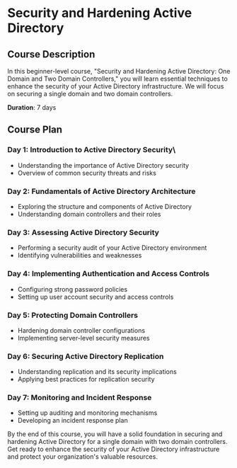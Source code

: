 # Security and Hardening Active Directory

## Course Description

In this beginner-level course, "Security and Hardening Active Directory: One Domain and Two Domain Controllers," you will learn essential techniques to enhance the security of your Active Directory infrastructure. We will focus on securing a single domain and two domain controllers.

**Duration**: 7 days

## Course Plan

### Day 1: Introduction to Active Directory Security\

- Understanding the importance of Active Directory security
- Overview of common security threats and risks

### Day 2: Fundamentals of Active Directory Architecture

- Exploring the structure and components of Active Directory
- Understanding domain controllers and their roles

### Day 3: Assessing Active Directory Security

- Performing a security audit of your Active Directory environment
- Identifying vulnerabilities and weaknesses

### Day 4: Implementing Authentication and Access Controls

- Configuring strong password policies
- Setting up user account security and access controls

### Day 5: Protecting Domain Controllers

- Hardening domain controller configurations
- Implementing server-level security measures

### Day 6: Securing Active Directory Replication

- Understanding replication and its security implications
- Applying best practices for replication security

### Day 7: Monitoring and Incident Response

- Setting up auditing and monitoring mechanisms
- Developing an incident response plan

By the end of this course, you will have a solid foundation in securing and hardening Active Directory for a single domain with two domain controllers. Get ready to enhance the security of your Active Directory infrastructure and protect your organization's valuable resources.
